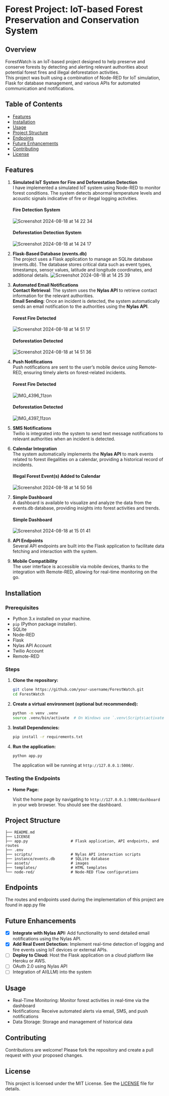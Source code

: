 # Forest Project: IoT-based Forest Preservation and Conservation System

## Overview
ForestWatch is an IoT-based project designed to help preserve and conserve forests by detecting and alerting relevant authorities about potential forest fires and illegal deforestation activities. <br>
This project was built using a combination of Node-RED for IoT simulation, Flask for database management, and various APIs for automated communication and notifications.

## Table of Contents

- [Features](#features)
- [Installation](#installation)
- [Usage](#usage)
- [Project Structure](#project-structure)
- [Endpoints](#endpoints)
- [Future Enhancements](#future-enhancements)
- [Contributing](#contributing)
- [License](#license)

## Features
1. **Simulated IoT System for Fire and Deforestation Detection** <br>
I have implemented a simulated IoT system using Node-RED to monitor forest conditions. The system detects abnormal temperature levels and acoustic signals indicative of fire or illegal logging activities.
   #### Fire Detection System
   ![Screenshot 2024-08-18 at 14 22 34](https://github.com/user-attachments/assets/1cd9b04f-5f19-4122-8bdf-f4263502b18e)

   #### Deforestation Detection System
   ![Screenshot 2024-08-18 at 14 24 17](https://github.com/user-attachments/assets/2ce4dd8e-99e6-4af1-9603-b40513ec6b58)

   
2. **Flask-Based Database (events.db)** <br>
The project uses a Flask application to manage an SQLite database (events.db). The database stores critical data such as event types, timestamps, sensor values, latitude and longitude coordinates, and additional details.
![Screenshot 2024-08-18 at 14 25 39](https://github.com/user-attachments/assets/830517d8-eac3-4f18-b530-44a583fd651d)

3. **Automated Email Notifications** <br>
**Contact Retrieval**: The system uses the **Nylas API** to retrieve contact information for the relevant authorities. <br>
**Email Sending**: Once an incident is detected, the system automatically sends an email notification to the authorities using the **Nylas API**.
   #### Forest Fire Detected
   ![Screenshot 2024-08-18 at 14 51 17](https://github.com/user-attachments/assets/2406b5f0-b08c-49c1-9963-0e751b0ebda6)

   #### Deforestation Detected
   ![Screenshot 2024-08-18 at 14 51 36](https://github.com/user-attachments/assets/2debcb15-4165-48e0-af11-d9961c7e7051)

4. **Push Notifications** <br>
Push notifications are sent to the user’s mobile device using Remote-RED, ensuring timely alerts on forest-related incidents.
   #### Forest Fire Detected
   ![IMG_4396_11zon](https://github.com/user-attachments/assets/240701ec-445e-40c3-8d3f-0ae10779e915)

   #### Deforestation Detected
   ![IMG_4397_11zon](https://github.com/user-attachments/assets/c1958c6c-8ce1-423d-a390-00ecd7d68ddd)

   
5. **SMS Notifications** <br>
Twilio is integrated into the system to send text message notifications to relevant authorities when an incident is detected.
6. **Calendar Integration** <br>
The system automatically implements the **Nylas API** to mark events related to forest illegalities on a calendar, providing a historical record of incidents.

   #### Illegal Forest Event(s) Added to Calendar
   ![Screenshot 2024-08-18 at 14 50 56](https://github.com/user-attachments/assets/34102219-3a88-4270-a79b-8ba49bc3310c)


7. **Simple Dashboard** <br>
A dashboard is available to visualize and analyze the data from the events.db database, providing insights into forest activities and trends.

   #### Simple Dashboard
   ![Screenshot 2024-08-18 at 15 01 41](https://github.com/user-attachments/assets/2b0047f8-a928-439a-9d03-86b4d0851afb)

8. **API Endpoints** <br>
Several API endpoints are built into the Flask application to facilitate data fetching and interaction with the system.
9. **Mobile Compatibility** <br>
The user interface is accessible via mobile devices, thanks to the integration with Remote-RED, allowing for real-time monitoring on the go.

## Installation

### Prerequisites

- Python 3.x installed on your machine.
- `pip` (Python package installer).
- SQLite
- Node-RED
- Flask
- Nylas API Account
- Twilio Account
- Remote-RED

### Steps

1. **Clone the repository:**

   ```bash
   git clone https://github.com/your-username/ForestWatch.git
   cd ForestWatch
   ```

2. **Create a virtual environment (optional but recommended):**

   ```bash
   python -m venv .venv
   source .venv/bin/activate  # On Windows use `.venv\Scripts\activate`
   ```

3. **Install Dependencies:**

   ```bash
   pip install -r requirements.txt
   ```

4. **Run the application:**

   ```bash
   python app.py
   ```

   The application will be running at `http://127.0.0.1:5000/`.

### Testing the Endpoints

- **Home Page:**

  Visit the home page by navigating to `http://127.0.0.1:5000/dashboard` in your web browser. You should see the dashboard.

## Project Structure

```
├── README.md
├── LICENSE
├── app.py                   # Flask application, API endpoints, and routes
├── .env
├── scripts/                 # Nylas API interaction scripts
├── instance/events.db       # SQLite database
├── assets/                  # images
├── templates/               # HTML templates
└── node-red/                # Node-RED flow configurations 
```

## Endpoints
The routes and endpoints used during the implementation of this project are found in app.py file

## Future Enhancements

- [x] **Integrate with Nylas API:** Add functionality to send detailed email notifications using the Nylas API.
- [x] **Add Real Event Detection:** Implement real-time detection of logging and fire events using IoT devices or external APIs.
- [ ] **Deploy to Cloud:** Host the Flask application on a cloud platform like Heroku or AWS.
- [ ] OAuth 2.0 using Nylas API
- [ ] Integration of AI(LLM) into the system

## Usage
- Real-Time Monitoring: Monitor forest activities in real-time via the dashboard
- Notifications: Receive automated alerts via email, SMS, and push notifications
- Data Storage: Storage and management of historical data

## Contributing

Contributions are welcome! Please fork the repository and create a pull request with your proposed changes.

## License

This project is licensed under the MIT License. See the [LICENSE](LICENSE) file for details.
